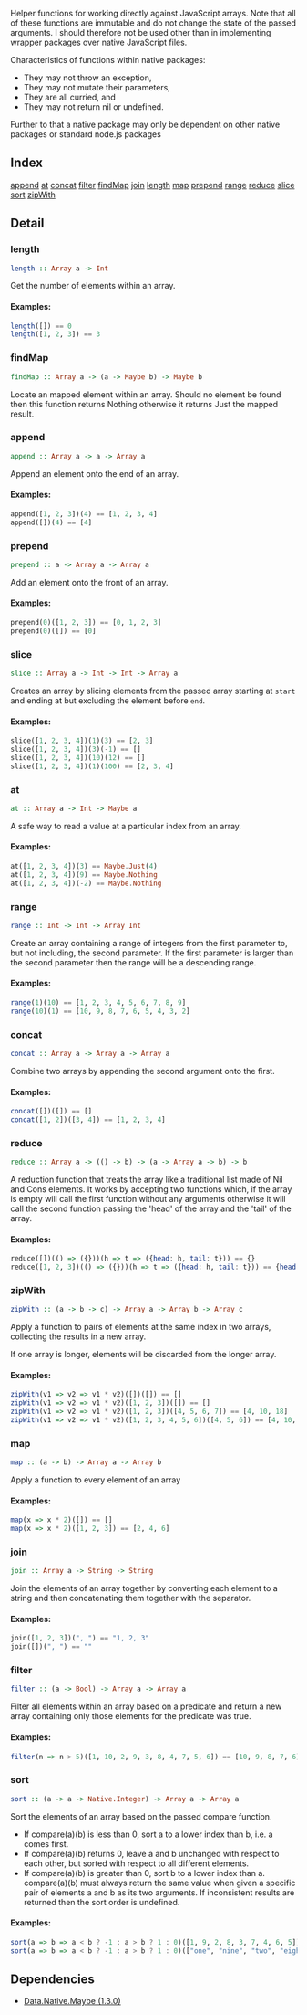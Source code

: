 
Helper functions for working directly against JavaScript arrays.  Note that all of these functions are immutable
and do not change the state of the passed arguments.  I should therefore not be used other than in implementing
wrapper packages over native JavaScript files.

Characteristics of functions within native packages:
* They may not throw an exception,
* They may not mutate their parameters,
* They are all curried, and
* They may not return nil or undefined.

Further to that a native package may only be dependent on other native packages or standard node.js packages

## Index

[append](#append)
[at](#at)
[concat](#concat)
[filter](#filter)
[findMap](#findMap)
[join](#join)
[length](#length)
[map](#map)
[prepend](#prepend)
[range](#range)
[reduce](#reduce)
[slice](#slice)
[sort](#sort)
[zipWith](#zipWith)

## Detail

### length

```haskell
length :: Array a -> Int
```

Get the number of elements within an array.

#### Examples:

```haskell
length([]) == 0
length([1, 2, 3]) == 3
```

### findMap

```haskell
findMap :: Array a -> (a -> Maybe b) -> Maybe b
```

Locate an mapped element within an array.  Should no element be found then this function returns Nothing otherwise
it returns Just the mapped result.

### append

```haskell
append :: Array a -> a -> Array a
```

Append an element onto the end of an array.

#### Examples:

```haskell
append([1, 2, 3])(4) == [1, 2, 3, 4]
append([])(4) == [4]
```

### prepend

```haskell
prepend :: a -> Array a -> Array a
```

Add an element onto the front of an array.

#### Examples:

```haskell
prepend(0)([1, 2, 3]) == [0, 1, 2, 3]
prepend(0)([]) == [0]
```

### slice

```haskell
slice :: Array a -> Int -> Int -> Array a
```

Creates an array by slicing elements from the passed array starting at `start` and ending at but excluding the element
before `end`.

#### Examples:

```haskell
slice([1, 2, 3, 4])(1)(3) == [2, 3]
slice([1, 2, 3, 4])(3)(-1) == []
slice([1, 2, 3, 4])(10)(12) == []
slice([1, 2, 3, 4])(1)(100) == [2, 3, 4]
```

### at

```haskell
at :: Array a -> Int -> Maybe a
```

A safe way to read a value at a particular index from an array.

#### Examples:

```haskell
at([1, 2, 3, 4])(3) == Maybe.Just(4)
at([1, 2, 3, 4])(9) == Maybe.Nothing
at([1, 2, 3, 4])(-2) == Maybe.Nothing
```

### range

```haskell
range :: Int -> Int -> Array Int
```

Create an array containing a range of integers from the first parameter to, but not including, the
second parameter.  If the first parameter is larger than the second parameter then the range will
be a descending range.

#### Examples:

```haskell
range(1)(10) == [1, 2, 3, 4, 5, 6, 7, 8, 9]
range(10)(1) == [10, 9, 8, 7, 6, 5, 4, 3, 2]
```

### concat

```haskell
concat :: Array a -> Array a -> Array a
```

Combine two arrays by appending the second argument onto the first.

#### Examples:

```haskell
concat([])([]) == []
concat([1, 2])([3, 4]) == [1, 2, 3, 4]
```

### reduce

```haskell
reduce :: Array a -> (() -> b) -> (a -> Array a -> b) -> b
```

A reduction function that treats the array like a traditional list made of Nil and Cons elements.  It works by accepting two functions which, if the array is empty
will call the first function without any arguments otherwise it will call the second function passing the 'head' of the array and the 'tail' of the array.

#### Examples:

```haskell
reduce([])(() => ({}))(h => t => ({head: h, tail: t})) == {}
reduce([1, 2, 3])(() => ({}))(h => t => ({head: h, tail: t})) == {head: 1, tail: [2, 3]}
```

### zipWith

```haskell
zipWith :: (a -> b -> c) -> Array a -> Array b -> Array c
```

Apply a function to pairs of elements at the same index in two arrays, collecting the results in a new array.

If one array is longer, elements will be discarded from the longer array.

#### Examples:

```haskell
zipWith(v1 => v2 => v1 * v2)([])([]) == []
zipWith(v1 => v2 => v1 * v2)([1, 2, 3])([]) == []
zipWith(v1 => v2 => v1 * v2)([1, 2, 3])([4, 5, 6, 7]) == [4, 10, 18]
zipWith(v1 => v2 => v1 * v2)([1, 2, 3, 4, 5, 6])([4, 5, 6]) == [4, 10, 18]
```

### map

```haskell
map :: (a -> b) -> Array a -> Array b
```

Apply a function to every element of an array

#### Examples:

```haskell
map(x => x * 2)([]) == []
map(x => x * 2)([1, 2, 3]) == [2, 4, 6]
```

### join

```haskell
join :: Array a -> String -> String
```

Join the elements of an array together by converting each element to a string and then concatenating them together with the separator.

#### Examples:

```haskell
join([1, 2, 3])(", ") == "1, 2, 3"
join([])(", ") == ""
```

### filter

```haskell
filter :: (a -> Bool) -> Array a -> Array a
```

Filter all elements within an array based on a predicate and return a new array containing only those elements for
the predicate was true.

#### Examples:

```haskell
filter(n => n > 5)([1, 10, 2, 9, 3, 8, 4, 7, 5, 6]) == [10, 9, 8, 7, 6]
```

### sort

```haskell
sort :: (a -> a -> Native.Integer) -> Array a -> Array a
```

Sort the elements of an array based on the passed compare function.
* If compare(a)(b) is less than 0, sort a to a lower index than b, i.e. a comes first.
* If compare(a)(b) returns 0, leave a and b unchanged with respect to each other, but sorted with respect to all different elements.
* If compare(a)(b) is greater than 0, sort b to a lower index than a.
compare(a)(b) must always return the same value when given a specific pair of elements a and b as its two arguments.
If inconsistent results are returned then the sort order is undefined.

#### Examples:

```haskell
sort(a => b => a < b ? -1 : a > b ? 1 : 0)([1, 9, 2, 8, 3, 7, 4, 6, 5]) == [1, 2, 3, 4, 5, 6, 7, 8, 9]
sort(a => b => a < b ? -1 : a > b ? 1 : 0)(["one", "nine", "two", "eight", "three", "seven", "four", "six", "five"]) == ["eight","five","four","nine","one","seven","six","three","two"]
```


## Dependencies

* [Data.Native.Maybe (1.3.0)](https://github.com/graeme-lockley/mn-Data.Native.Maybe)